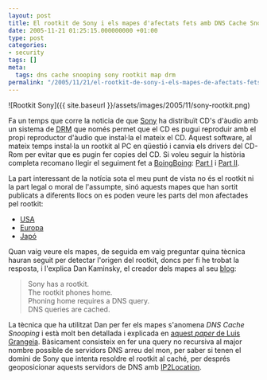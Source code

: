 ```yaml
---
layout: post
title: El rootkit de Sony i els mapes d'afectats fets amb DNS Cache Snooping
date: 2005-11-21 01:25:15.000000000 +01:00
type: post
categories:
- security
tags: []
meta:
  tags: dns cache snooping sony rootkit map drm
permalink: "/2005/11/21/el-rootkit-de-sony-i-els-mapes-de-afectats-fets-amb-dns-cache-snooping/"
---
```

![Rootkit Sony]({{ site.baseurl }}/assets/images/2005/11/sony-rootkit.png)

Fa un temps que corre la noticia de que [Sony](http://www.sony.com/) ha distribuït CD's d'àudio amb un sistema de <acronym title="Digital Rights Management">DRM</acronym> que només permet que el CD es pugui reproduir amb el propi reproductor d'àudio que instal·la el mateix el CD. Aquest software, al mateix temps instal·la un rootkit al PC en qüestió i canvia els drivers del CD-Rom per evitar que es pugin fer copies del CD. Si voleu seguir la història completa recomano llegir el seguiment fet a [BoingBoing](http://www.boingboing.net/): [Part I](http://www.boingboing.net/2005/11/14/sony_anticustomer_te.html) i [Part II](http://www.boingboing.net/2005/11/17/sony_rootkit_roundup.html).

La part interessant de la notícia sota el meu punt de vista no és el rootkit ni la part legal o moral de l'assumpte, sinó aquests mapes que han sortit publicats a diferents llocs on es poden veure les parts del mon afectades pel rootkit:

- [USA](http://www.doxpara.com/planetsony2_usa.jpg)
- [Europa](http://www.doxpara.com/planetsony2_europe.jpg)
- [Japó](http://www.doxpara.com/planetsony2_japan.jpg)

Quan vaig veure els mapes, de seguida em vaig preguntar quina tècnica hauran seguit per detectar l'origen del rootkit, doncs per fi he trobat la resposta, i l'explica Dan Kaminsky, el creador dels mapes al seu [blog](http://www.doxpara.com/):

> Sony has a rootkit.  
> The rootkit phones home.  
> Phoning home requires a DNS query.  
> DNS queries are cached.

La tècnica que ha utilitzat Dan per fer els mapes s'anomena _DNS Cache Snooping_ i està molt ben detallada i explicada en [aquest _paper_ de Luis Grangeia](http://www.sysvalue.com/papers/DNS-Cache-Snooping/). Bàsicament consisteix en fer una query no recursiva al major nombre possible de servidors DNS arreu del mon, per saber si tenen el domini de Sony que intenta resoldre el rootkit al caché, per després geoposicionar aquests servidors de DNS amb [IP2Location](http://www.ip2location.com/).

